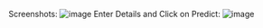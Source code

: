 Screenshots:
![image](https://github.com/user-attachments/assets/082d655a-a98a-48bb-a520-066e2508593d)
Enter Details and Click on Predict:
![image](https://github.com/user-attachments/assets/9679fd86-2031-43e2-b681-ee2a5ddc9490)
